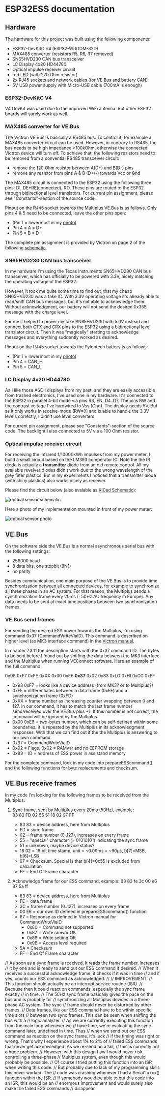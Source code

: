 # ESP32ESS documentation

## Hardware

The hardware for this project was built using the following components:
* ESP32-DevKitC V4 (ESP32-WROOM-32D)
* MAX485 converter (resistors R5, R6, R7 removed)
* SN65HVD230 CAN bus transceiver
* LC Display 4x20 HD44780
* Optical impulse receiver circuit
* red LED (with 270 Ohm resistor)
* 2x RJ45 sockets and network cables (for VE.Bus and battery CAN)
* 5V USB power supply with Micro-USB cable (700mA is enough)

### ESP32-DevKitC V4

V4 DevKit was used due to the improved WiFi antenna. But other ESP32 boards will surely work as well.

### MAX485 converter for VE.Bus

The Victron VE.Bus is basically a RS485 bus. To control it, for example a
MAX485 converter circuit can be used. However, in contrary to RS485, the bus
needs to be high impedance >100kOhm, otherwise the connected Victron device
will turn off. To achieve that, the following resistors need to be removed
from a convential RS485 transceiver circuit:
* remove the 120 Ohm resistor between A(D+) and B(D-) pins
* remove any resistor from pins A & B (D+/-) towards Vcc or Gnd

The MAX485 circuit is connected to the ESP32 using the following three pins: DI, DE+RE(connected), RO. These pins are routed to the ESP32 through bidirectional level translators. For current pin assignment, please see "Constants"-section of the source code.

Pinout on the RJ45 socket towards the Multiplus VE.Bus is as follows. Only pins 4 & 5 need to be connected, leave the other pins open: 
* (Pin 1 = lowermost in my [photo](esp32ess_control_board.jpg))
* Pin 4 = A = D+
* Pin 5 = B = D-

The complete pin assignment is provided by Victron on page 2 of the following [schematic](https://github.com/victronenergy/venusgx-hardware/blob/master/VE_BBB_Cape_v0.80_released.pdf).

### SN65HVD230 CAN bus transceiver

In my hardware I'm using the Texas Instruments SN65HVD230 CAN bus transceiver, which has officially to be powered with 3.3V, nicely matching the operating voltage of the ESP32.

However, it took me quite some time to find out, that my cheap SN65HVD230 was a fake IC. With 3.3V operating voltage it's already able to read/sniff CAN bus messages, but it's not able to acknowledge them. Without acknowledgment, our battery will not send the desired 0x355 message with the charge level.

For me it helped to power my fake SN65HVD230 with 5.0V instead and connect both CTX and CRX pins to the ESP32 using a bidirectional level translator circuit. Then it was "magically" starting to acknowledge messages and everything suddently worked as desired.

Pinout on the RJ45 socket towards the Pylontech battery is as follows:
* (Pin 1 = lowermost in my [photo](esp32ess_control_board.jpg))
* Pin 4 = CAN_H
* Pin 5 = CAN_L

### LC Display 4x20 HD44780

As I like those ASCII displays from my past, and they are easily accessible from trashed electronics, I've used one in my hardware. It's connected to the ESP32 in parallel 4-bit mode via pins RS, EN, D4..D7. The pins RW and the contrast voltage I've hardwired to Vss (Gnd). The display needs 5V. But as it only works in receive-mode (RW=0) and is able to handle the 3.3V levels correctly, I didn't use level converters.

For current pin assignment, please see "Constants"-section of the source code. The backlight I also connected to 5V via a 100 Ohm resistor.

### Optical impulse receiver circuit

For receiving the infrared 1/10000kWh impulses from my power meter, I build a small circuit based on the LM393 comperator IC. Note the the IR diode is actually a **transmitter** diode from an old remote control. All my available reveiver diodes didn't work due to the wrong wavelength of the grey filter plastics. But in my experiments I noticed that a transmitter diode (with shiny plastics) also works nicely as receiver.

Please find the circuit below (also avalable as [KiCad Schematic](optical_circuit.kicad_sch)):

![optical sensor schematic](optical_circuit.png)

Here a photo of my implementation mounted in front of my power meter:

![optical sensor photo](esp32ess_optical_sensor.jpg)

## VE.Bus

On the software side the VE.Bus is a normal asynchronous serial bus with the following settings:
- 256000 baud
- 8 data bits, one stopbit (8N1)
- no parity

Besides communication, one main purpose of the VE.Bus is to provide time
synchronization between all connected devices, for example to synchronize all
three phases in an AC system. For that reason, the Multiplus sends a
synchronization frame every 20ms (=50Hz AC frequency in Europe). Any data needs to be sent
at exact time positions between two synchronization frames.

### VE.Bus send frames

For sending the desired ESS power towards the Multiplus, I'm using command 0x37 (CommandWriteViaID). This command is described on higher level (as MK3 interface command) in the [Victron manual](https://www.victronenergy.com/upload/documents/Technical-Information-Interfacing-with-VE-Bus-products-MK2-Protocol-3-14.pdf).

In chapter 7.3.11 the description starts with the 0x37 command ID. The bytes to be sent before I found out by sniffing the data between the MK3 interface and the Multiplus when running VEConnect software. Here an example of the full command:

0x98 0xF7 0xFE 0xXX 0x00 0xE6 **0x37** 0x02 0x83 0xLO 0xHI 0xCC 0xFF
* 0x98 0xF7 = looks like a device address (from MK3? or to Multiplus?)
* 0xFE      = differentiates between a data frame (0xFE) and a synchronization frame (0xFD)
* 0xXX      = frame number as increasing counter wrapping between 0 and 127. In our command, it has to match the last frame number send/received over the VE.Bus plus +1. If this number is not correct, the command will be ignored by the Multiplus.
* 0x00 0xE6 = two-bytes number, which can be self-defined within some boundaries. It is repeated by the Multiplus in its acknowledgment responses. With that we can find out if the the Multiplus is answering to our own command.
* 0x37      = CommandWriteViaID
* 0x02      = Flags, 0x02 = RAMvar and no EEPROM storage
* 0x83      = ID = address of ESS power in assistand memory

For the complete command, look in my code into prepareESScommand() and the following functions for byte replacements and checksum.

## VE.Bus receive frames

In my code I'm looking for the following frames to be received from the Multiplus:

1. Sync frame, sent by Multiplus every 20ms (50Hz), example:   
   83 83 FD 02 55 51 18 02 97 FF
      * 83 83 = device address, here from Multiplus
      * FD    = sync frame
      * 02    = frame number (0..127), increases on every frame
      * 55    = "special" character (= 01010101) indicating the sync frame
      * 51    = unknown, maybe device status?
      * 18 02 = 16 bit time stamp, unit = ~0.09ms = ~90µs, b[7]=MSB, b[6]=LSB
      * 97    = Checksum. Special is that b[4]=0x55 is excluded from calculation
      * FF    = End Of Frame character

2. Acknowledge frame for our ESS command, example:
   83 83 fe 3c 00 e6 87 5a ff
   * 83 83 = device address, here from Multiplus
   * FE    = data frame
   * 3C    = frame number (0..127), increases on every frame
   * 00 E6 = our own ID defined in prepareESScommand() function
   * 87    = Response as defined in Victron manual for CommandWriteViaID:
     - 0x80 = Command not supported
     - 0x87 = Write ramvar OK
     - 0x88 = Write setting OK
     - 0x9B = Access level required
   * 5A    = Checksum
   * FF    = End Of Frame character

  
// As soon as a sync frame is received, it reads the frame number, increases
// it by one and is ready to send out our ESS command if desired.
// When it receives a successful acknowledge frame, it checks if it was in time
// and if yes, counts our ESS command as acknowledged.
//
// IMPROVEMENT:
// This function should actually be an interrupt service routine (ISR).
// Because then it could react on commands, especially the sync frame exactly
// in time.
// The 50Hz sync frame basically gives the pace on the bus and is probably for
// synchronizing all Multiplus devices in a three-phase AC system. The sync
// frame should never be disturbed by other frames.
// Data frames, like our ESS command have to be within specific time slots
// between two sync frames. This can be seen when sniffing the bus with a
// logic analyzer.
// As we are currently executing this function from the main loop whenever we
// have time, we're evaluating the sync command later, undefined in time. Thus
// when we send out our ESS command as reaction on the sync frame, it's luck
// if the timing was right or wrong. That's why I experience about 1% to 2% of
// failed ESS commands that never get acknowledged. As we re-send on a fail,
// this is currently not a huge problem.
// However, with this design flaw I would never risk controlling a three-phase
// Multiplus system, even though this would probably be possible.
// Of course I tried putting this function into an ISR when writing this code.
// But probably due to lack of my programming skills this never worked. The
// code was crashing whenever I had a Serial1.xxxx() function within the ISR.
// If somebody would be able to put this code into an ISR, this would be an
// enormous improvement and would surely also make the failed ESS commands
// disappear.
